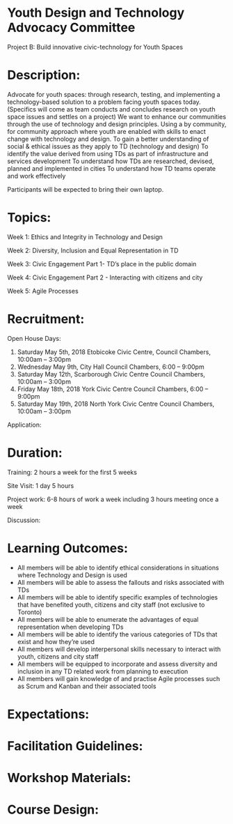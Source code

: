 # Youth Design and Technology Advocacy Committee 
Project B:  Build innovative civic-technology for Youth Spaces    
# Description: 
Advocate for youth spaces: through research, testing, and implementing a technology-based solution to a problem facing youth spaces today. (Specifics will come as team conducts and concludes research on youth space issues and settles on a project)
We want to enhance our communities through the use of technology and design principles. Using a by community, for community approach where youth are enabled with skills to enact change with technology and design.
To gain a better understanding of social & ethical issues as they apply to TD (technology and design)
To identify the value derived from using TDs as part of infrastructure and services development
To understand how TDs  are researched, devised, planned and implemented in cities
To understand how TD teams operate and work effectively

Participants will be expected to bring their own laptop.

# Topics: 
Week 1: Ethics and Integrity in Technology and Design

Week 2: Diversity, Inclusion and Equal Representation in TD

Week 3: Civic Engagement Part 1- TD’s place in the public domain

Week 4: Civic Engagement Part 2 - Interacting with citizens and city

Week 5: Agile Processes 

# Recruitment: 
Open House Days: 
1. Saturday May 5th, 2018 Etobicoke Civic Centre, Council Chambers, 10:00am – 3:00pm
2. Wednesday May 9th, City Hall Council Chambers, 6:00 – 9:00pm
3. Saturday May 12th, Scarborough Civic Centre Council Chambers, 10:00am – 3:00pm
4. Friday May 18th, 2018 York Civic Centre Council Chambers, 6:00 – 9:00pm
5. Saturday May 19th, 2018 North York Civic Centre Council Chambers, 10:00am – 3:00pm

Application: <link>

# Duration:  

Training: 2 hours a week for the first 5 weeks

Site Visit: 1 day 5 hours 

Project work: 6-8 hours of work a week including 3 hours meeting once a week


Discussion: <slack channel>

# Learning Outcomes: 
- All members will be able to identify ethical considerations in situations where Technology and Design is used
- All members will be able to assess the fallouts and risks associated with TDs
- All members will be able to identify specific examples of technologies that have benefited youth, citizens and city staff (not exclusive to Toronto)
- All members will be able to enumerate the advantages of equal representation when developing TDs
- All members will be able to identify the various categories of TDs that exist and how they’re used
- All members will develop interpersonal skills necessary to interact with youth, citizens and city staff
- All members will be equipped to incorporate and assess diversity and inclusion in any TD related work from planning to execution
- All members will gain knowledge of and practise Agile processes such as Scrum and Kanban and their associated tools

# Expectations: 

# Facilitation Guidelines:

# Workshop Materials:

# Course Design: 

